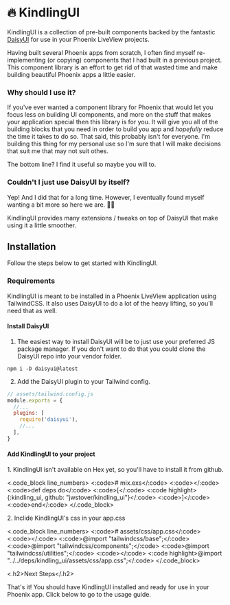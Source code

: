 # 🔥 KindlingUI

KindlingUI is a collection of pre-built components backed by the fantastic
<a class="link link-primary" href="https://daisyui.com/">DaisyUI</a>
for use in your Phoenix LiveView projects.

Having built several Phoenix apps from scratch, I often find myself re-implementing (or copying) components
that I had built in a previous project. This component library is an effort to get rid of that wasted time and make
building beautiful Phoenix apps a little easier.

### Why should I use it?

If you've ever wanted a component library for Phoenix that would let you focus less on building UI components, and more on the stuff that makes
your application special then this library is for you. It will give you all of the building blocks that you need
in order to build you app and <i>hopefully</i>
reduce the time it takes to do so. That said, this probably isn't for everyone. I'm building this thing for my personal use
so I'm sure that I will make decisions that suit me that may not suit othes.

The bottom line? I find it useful so maybe you will to.

### Couldn't I just use DaisyUI by itself?

Yep! And I did that for a long time. However, I eventually found myself wanting a bit more so here we are. 🤷‍♂️

KindlingUI provides many extensions / tweaks on top of DaisyUI that make using it a little smoother. 

## Installation

Follow the steps below to get started with KindlingUI.

### Requirements

KindlingUI is meant to be installed in a Phoenix LiveView application using TailwindCSS. It also uses DaisyUI to do a lot of the
heavy lifting, so you'll need that as well.

#### Install DaisyUI

1. The easiest way to install DaisyUI will be to just use your preferred JS package manager. If you don't want to do that you could clone the DaisyUI repo into your vendor folder.

```bashsh
npm i -D daisyui@latest
```

2. Add the DaisyUI plugin to your Tailwind config.

```js
// assets/tailwind.config.js
module.exports = {
  //...
  plugins: [
    require('daisyui'),
    //...
  ],
}
```

#### Add KindlingUI to your project

<p>1. KindlingUI isn't available on Hex yet, so you'll have to install it from github.</p>

<.code_block line_numbers>
<:code># mix.exs</:code>
<:code></:code>
<:code>def deps do</:code>
<:code>[</:code>
<:code highlight>{:kindling_ui, github: "jwstover/kindling_ui"}</:code>
<:code>]</:code>
<:code>end</:code>
</.code_block>

<p>2. Inclide KindlingUI's css in your app.css</p>

<.code_block line_numbers>
<:code># assets/css/app.css</:code>
<:code></:code>
<:code>@import "tailwindcss/base";</:code>
<:code>@import "tailwindcss/components";</:code>
<:code>@import "tailwindcss/utilities";</:code>
<:code></:code>
<:code highlight>@import "../../deps/kindling_ui/assets/css/app.css";</:code>
</.code_block>

<.h2>Next Steps</.h2>

<p>
That's it! You should have KindlingUI installed and ready for use in your Phoenix app.
Click below to go to the usage guide.
</p>
